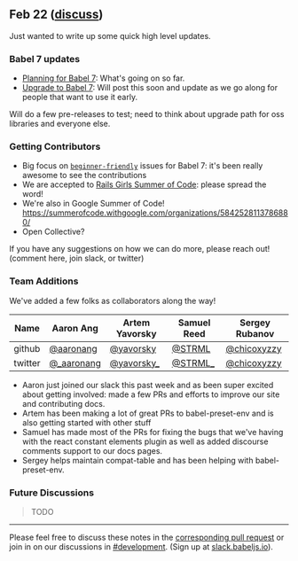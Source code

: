 ## Feb 22 ([discuss](https://github.com/babel/notes/pull/15))

Just wanted to write up some quick high level updates.

### Babel 7 updates

- [Planning for Babel 7](https://github.com/babel/babel.github.io/pull/1166): What's going on so far.
- [Upgrade to Babel 7](https://github.com/babel/babel.github.io/pull/1146): Will post this soon and update as we go along for people that want to use it early.

Will do a few pre-releases to test; need to think about upgrade path for oss libraries and everyone else.

### Getting Contributors

- Big focus on [`beginner-friendly`](https://github.com/babel/babel/issues?q=is%3Aissue+label%3Abeginner-friendly+is%3Aclosed) issues for Babel 7: it's been really awesome to see the contributions
- We are accepted to [Rails Girls Summer of Code](https://teams.railsgirlssummerofcode.org/projects/177-babel): please spread the word!
- We're also in Google Summer of Code! https://summerofcode.withgoogle.com/organizations/5842528113786880/
- Open Collective?

If you have any suggestions on how we can do more, please reach out! (comment here, join slack, or twitter)

### Team Additions

We've added a few folks as collaborators along the way!

| Name | Aaron Ang | Artem Yavorsky | Samuel Reed | Sergey Rubanov | 
|---|---|---|---|---|
| github | [@aaronang](https://github.com/aaronang) | [@yavorsky](https://github.com/yavorsky) | [@STRML](https://github.com/STRML) | [@chicoxyzzy](https://github.com/chicoxyzzy) |
| twitter | [@_aaronang](https://twitter.com/_aaronang) | [@yavorsky_](https://twitter.com/yavorsky_) | [@STRML_](https://twitter.com/STRML_) | [@chicoxyzzy](https://twitter.com/chicoxyzzy) |

- Aaron just joined our slack this past week and as been super excited about getting involved: made a few PRs and efforts to improve our site and contributing docs.
- Artem has been making a lot of great PRs to babel-preset-env and is also getting started with other stuff
- Samuel has made most of the PRs for fixing the bugs that we've having with the react constant elements plugin as well as added discourse comments support to our docs pages.
- Sergey helps maintain compat-table and has been helping with babel-preset-env.

### Future Discussions

> TODO

---

Please feel free to discuss these notes in the [corresponding pull request](https://github.com/babel/notes/pull/15) or join in on our discussions in [#development](https://babeljs.slack.com/messages/development). (Sign up at [slack.babeljs.io](https://slack.babeljs.io/)).
